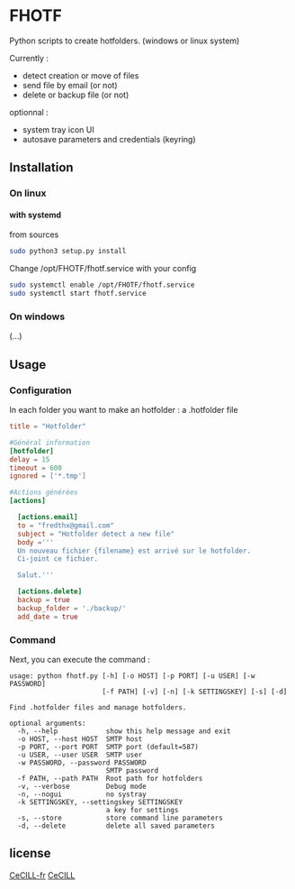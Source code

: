 # FHOTF
Python scripts to create hotfolders.
(windows or linux system)

Currently :
- detect creation or move of files
- send file by email (or not)
- delete or backup file (or not)

optionnal :
- system tray icon UI
- autosave parameters and credentials (keyring)

## Installation

### On linux

#### with systemd

from sources
```bash
sudo python3 setup.py install
```

Change /opt/FHOTF/fhotf.service with your config

```bash
sudo systemctl enable /opt/FHOTF/fhotf.service
sudo systemctl start fhotf.service
```

####

### On windows

(...)

## Usage

### Configuration

In each folder you want to make an hotfolder : a .hotfolder file

```toml
title = "Hotfolder"

#Général information
[hotfolder]
delay = 15
timeout = 600
ignored = ['*.tmp']

#Actions générées
[actions]

  [actions.email]
  to = "fredthx@gmail.com"
  subject = "Hotfolder detect a new file"
  body ='''
  Un nouveau fichier {filename} est arrivé sur le hotfolder.
  Ci-joint ce fichier.

  Salut.'''

  [actions.delete]
  backup = true
  backup_folder = './backup/'
  add_date = true

```

### Command

Next, you can execute the command :

```
usage: python fhotf.py [-h] [-o HOST] [-p PORT] [-u USER] [-w PASSWORD]
                       [-f PATH] [-v] [-n] [-k SETTINGSKEY] [-s] [-d]

Find .hotfolder files and manage hotfolders.

optional arguments:
  -h, --help            show this help message and exit
  -o HOST, --host HOST  SMTP host
  -p PORT, --port PORT  SMTP port (default=587)
  -u USER, --user USER  SMTP user
  -w PASSWORD, --password PASSWORD
                        SMTP password
  -f PATH, --path PATH  Root path for hotfolders
  -v, --verbose         Debug mode
  -n, --nogui           no systray
  -k SETTINGSKEY, --settingskey SETTINGSKEY
                        a key for settings
  -s, --store           store command line parameters
  -d, --delete          delete all saved parameters

```

## license
[CeCILL-fr](https://cecill.info/licences/Licence_CeCILL_V2.1-fr.html)
[CeCILL](https://cecill.info/licences/Licence_CeCILL_V2.1-en.html)

